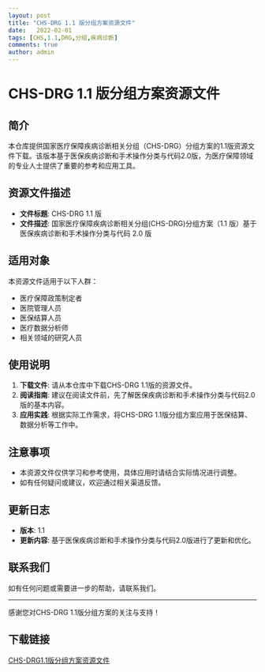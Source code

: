 ```yaml
---
layout: post
title: "CHS-DRG 1.1 版分组方案资源文件"
date:   2022-02-01
tags: [CHS,1.1,DRG,分组,疾病诊断]
comments: true
author: admin
---
```

# CHS-DRG 1.1 版分组方案资源文件

## 简介

本仓库提供国家医疗保障疾病诊断相关分组（CHS-DRG）分组方案的1.1版资源文件下载。该版本基于医保疾病诊断和手术操作分类与代码2.0版，为医疗保障领域的专业人士提供了重要的参考和应用工具。

## 资源文件描述

- **文件标题**: CHS-DRG 1.1 版
- **文件描述**: 国家医疗保障疾病诊断相关分组(CHS-DRG)分组方案（1.1 版）基于医保疾病诊断和手术操作分类与代码 2.0 版

## 适用对象

本资源文件适用于以下人群：

- 医疗保障政策制定者
- 医院管理人员
- 医保结算人员
- 医疗数据分析师
- 相关领域的研究人员

## 使用说明

1. **下载文件**: 请从本仓库中下载CHS-DRG 1.1版的资源文件。
2. **阅读指南**: 建议在阅读文件前，先了解医保疾病诊断和手术操作分类与代码2.0版的基本内容。
3. **应用实践**: 根据实际工作需求，将CHS-DRG 1.1版分组方案应用于医保结算、数据分析等工作中。

## 注意事项

- 本资源文件仅供学习和参考使用，具体应用时请结合实际情况进行调整。
- 如有任何疑问或建议，欢迎通过相关渠道反馈。

## 更新日志

- **版本**: 1.1
- **更新内容**: 基于医保疾病诊断和手术操作分类与代码2.0版进行了更新和优化。

## 联系我们

如有任何问题或需要进一步的帮助，请联系我们。

---

感谢您对CHS-DRG 1.1版分组方案的关注与支持！

## 下载链接

[CHS-DRG1.1版分组方案资源文件](https://pan.quark.cn/s/4da16d54e8cc)